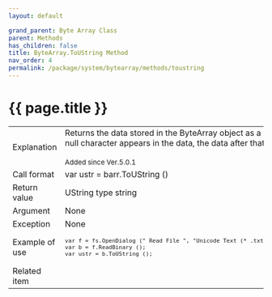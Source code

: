 ```yaml
---
layout: default

grand_parent: Byte Array Class
parent: Methods
has_children: false
title: ByteArray.ToUString Method
nav_order: 4
permalink: /package/system/bytearray/methods/toustring
---
```

# {{ page.title }}


<table>
  <tr>
    <td>Explanation</td>
    <td colspan="2">Returns the data stored in the ByteArray object as a Unicode string. If a null character appears in the data, the data after that is ignored.<br><br><small>Added since Ver.5.0.1</small></td>
  </tr>
  <tr>
    <td>Call format</td>
    <td colspan="2">var ustr = barr.ToUString ()</td>
  </tr>
  <tr>
    <td>Return value</td>
    <td colspan="2">UString type string</td>
  </tr>  
 <tr>
    <td>Argument</td>
    <td colspan="2">None</td>
  </tr>
  <tr>
    <td>Exception</td>
    <td colspan="2">None</td>
  </tr>
  <tr>
    <td>Example of use</td>
    <td colspan="2"><code><pre>var f = fs.OpenDialog (" Read File ", "Unicode Text (* .txt) = * .txt", "txt", "");
var b = f.ReadBinary ();
var ustr = b.ToUString ();</pre></code></td>
  </tr>
  <tr>
    <td>Related item</td>
    <td colspan="2"></td>
  </tr>
</table>





